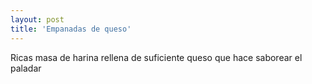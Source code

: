 ```yaml
---
layout: post
title: 'Empanadas de queso'
---
```


Ricas masa de harina rellena de suficiente queso que hace saborear el paladar
